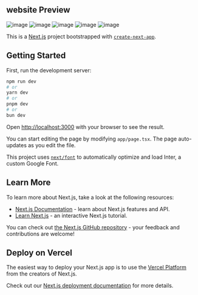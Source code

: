 ## website Preview
![image](https://github.com/murtazakhan2595/Intelli-eye-ui/assets/87115246/29fb4001-a4aa-438f-983f-5dd0b7d6126d)
![image](https://github.com/murtazakhan2595/Intelli-eye-ui/assets/87115246/af07ac74-8e6b-497f-9535-d8a7073d5698)
![image](https://github.com/murtazakhan2595/Intelli-eye-ui/assets/87115246/57682b9a-d3af-4dff-96d1-28d476457f60)
![image](https://github.com/murtazakhan2595/Intelli-eye-ui/assets/87115246/74acccf0-deda-46ed-86d0-ee9606e82126)
![image](https://github.com/murtazakhan2595/Intelli-eye-ui/assets/87115246/3d999629-8fad-4eef-b9d9-fa5ace2bcebb)


This is a [Next.js](https://nextjs.org/) project bootstrapped with [`create-next-app`](https://github.com/vercel/next.js/tree/canary/packages/create-next-app).

## Getting Started

First, run the development server:

```bash
npm run dev
# or
yarn dev
# or
pnpm dev
# or
bun dev
```

Open [http://localhost:3000](http://localhost:3000) with your browser to see the result.

You can start editing the page by modifying `app/page.tsx`. The page auto-updates as you edit the file.

This project uses [`next/font`](https://nextjs.org/docs/basic-features/font-optimization) to automatically optimize and load Inter, a custom Google Font.

## Learn More

To learn more about Next.js, take a look at the following resources:

- [Next.js Documentation](https://nextjs.org/docs) - learn about Next.js features and API.
- [Learn Next.js](https://nextjs.org/learn) - an interactive Next.js tutorial.

You can check out [the Next.js GitHub repository](https://github.com/vercel/next.js/) - your feedback and contributions are welcome!

## Deploy on Vercel

The easiest way to deploy your Next.js app is to use the [Vercel Platform](https://vercel.com/new?utm_medium=default-template&filter=next.js&utm_source=create-next-app&utm_campaign=create-next-app-readme) from the creators of Next.js.

Check out our [Next.js deployment documentation](https://nextjs.org/docs/deployment) for more details.
